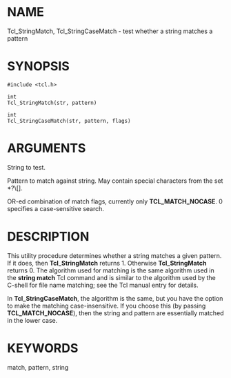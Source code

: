 # NAME

Tcl_StringMatch, Tcl_StringCaseMatch - test whether a string matches a
pattern

# SYNOPSIS

    #include <tcl.h>

    int
    Tcl_StringMatch(str, pattern)

    int
    Tcl_StringCaseMatch(str, pattern, flags)

# ARGUMENTS

String to test.

Pattern to match against string. May contain special characters from the
set \*?\\\[\].

OR-ed combination of match flags, currently only **TCL_MATCH_NOCASE**. 0
specifies a case-sensitive search.

# DESCRIPTION

This utility procedure determines whether a string matches a given
pattern. If it does, then **Tcl_StringMatch** returns 1. Otherwise
**Tcl_StringMatch** returns 0. The algorithm used for matching is the
same algorithm used in the **string match** Tcl command and is similar
to the algorithm used by the C-shell for file name matching; see the Tcl
manual entry for details.

In **Tcl_StringCaseMatch**, the algorithm is the same, but you have the
option to make the matching case-insensitive. If you choose this (by
passing **TCL_MATCH_NOCASE**), then the string and pattern are
essentially matched in the lower case.

# KEYWORDS

match, pattern, string
